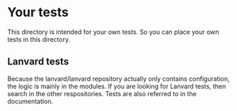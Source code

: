 # Your tests

This directory is intended for your own tests. So you can place your own tests in this directory.

## Lanvard tests
Because the lanvard/lanvard repository actually only contains configuration, the logic is mainly in the modules. If you are looking for Lanvard tests, then search in the other respositories. Tests are also referred to in the documentation.

